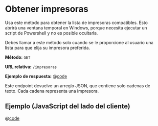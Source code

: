 # Obtener impresoras

Usa este método para obtener la lista de impresoras compatibles. Esto abrirá una ventana temporal en Windows, porque
necesita ejecutar un script de Powershell y no es posible ocultarla.

Debes llamar a este método solo cuando se le proporcione al usuario una lista
para que elija su impresora preferida.

**Método:** `GET`

**URL relativa:** `/impresoras`

**Ejemplo de respuesta:**
@[code](./respuesta_impresoras.json)

Este endpoint devuelve un arreglo JSON, que contiene solo
cadenas de texto. Cada cadena representa una impresora.

## Ejemplo (JavaScript del lado del cliente)

@[code](./impresoras.js)
